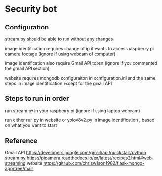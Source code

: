 # Security bot

## Configuration

stream.py should be able to run without any changes

image identification requires change of ip if wants to access raspberry pi camera footage (Ignore if using webcam of computer) 

image identification also require Gmail API token (ignore if you commented the gmail API section)

website requires mongodb configuraiton in configuration.ini and the same steps in image identification except for the gmail API

## Steps to run in order
run stream.py in your raspberry pi (ignore if using laptop webcam)

run either run.py in website or yolov8v2.py in image identification , based on what you want to start


## Reference
Gmail API https://developers.google.com/gmail/api/quickstart/python
stream.py https://picamera.readthedocs.io/en/latest/recipes2.html#web-streaming
website https://github.com/chriswilson1982/flask-mongo-app/tree/main


